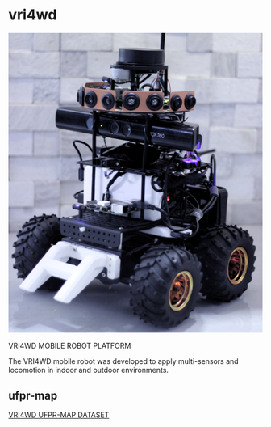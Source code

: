 # vri4wd

![VRI4WD Mobile Robot Platform](https://github.com/VRI-UFPR/vri4wd/blob/main/isometric_vri4wd.png)

VRI4WD MOBILE ROBOT PLATFORM

The VRI4WD mobile robot was developed to apply multi-sensors and locomotion in indoor and outdoor environments. 

## ufpr-map

[VRI4WD UFPR-MAP DATASET](https://github.com/VRI-UFPR/ufpr-map)

